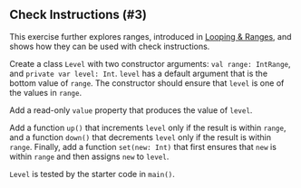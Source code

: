 ## Check Instructions (#3)

This exercise further explores ranges, introduced in [Looping &
Ranges](#looping-and-ranges), and shows how they can be used with check
instructions.

Create a class `Level` with two constructor arguments: `val range: IntRange`,
and `private var level: Int`. `level` has a default argument that is the
bottom value of `range`. The constructor should ensure that `level` is one
of the values in `range`.

Add a read-only `value` property that produces the value of `level`.

Add a function `up()` that increments `level` only if the result is within
`range`, and a function `down()` that decrements `level` only if the result
is within `range`. Finally, add a function `set(new: Int)` that first ensures
that `new` is within `range` and then assigns `new` to `level`.

`Level` is tested by the starter code in `main()`.